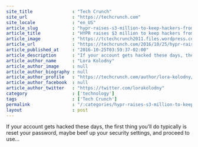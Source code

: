 ```yaml
---
site_title               : "Tech Crunch"
site_url                 : "https://techcrunch.com"
site_locale              : "en_US"
article_slug             : "hypr-raises-s3-million-to-keep-hackers-from-getting-their-hands-on-your-fingerprints"
article_title            : "HYPR raises $3 million to keep hackers from getting their hands on your fingerprints"
article_image            : "https://tctechcrunch2011.files.wordpress.com/2014/11/shutterstock_177995624-e1417028652116.jpg?w=764&h=400&crop=1"
article_url              : "https://techcrunch.com/2016/10/25/hypr-raises-3-million-to-keep-hackers-from-getting-their-hands-on-your-fingerprints/"
article_published_at     : "2016-10-25T03:59:37-02:00"
article_description      : "If your account gets hacked these days, the first thing you’ll do typically is reset your password, maybe beef up your security settings, and proceed to use..."
article_author_name      : "Lora Kolodny"
article_author_image     : null
article_author_biography : null
article_author_profile   : "https://techcrunch.com/author/lora-kolodny/"
article_author_facebook  : null
article_author_twitter   : "https://twitter.com/lorakolodny"
category                 : ['technology']
tags                     : ['Tech Crunch']
permalink                : "/:categories/hypr-raises-s3-million-to-keep-hackers-from-getting-their-hands-on-your-fingerprints/"
layout                   : post
---
```


If your account gets hacked these days, the first thing you’ll do typically is reset your password, maybe beef up your security settings, and proceed to use...
